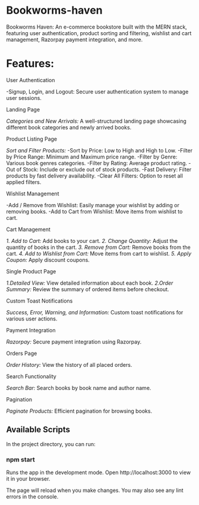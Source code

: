 # Bookworms-haven
Bookworms Haven: An e-commerce bookstore built with the MERN stack, featuring user authentication, product sorting and filtering, wishlist and cart management, Razorpay payment integration, and more. 

# Features:

User Authentication

-Signup, Login, and Logout: Secure user authentication system to manage user sessions.

Landing Page

*Categories and New Arrivals:* A well-structured landing page showcasing different book categories and newly arrived books.

Product Listing Page

*Sort and Filter Products:*
-Sort by Price: Low to High and High to Low.
-Filter by Price Range: Minimum and Maximum price range.
-Filter by Genre: Various book genres categories.
-Filter by Rating: Average product rating.
-Out of Stock: Include or exclude out of stock products.
-Fast Delivery: Filter products by fast delivery availability.
-Clear All Filters: Option to reset all applied filters.

Wishlist Management

-Add / Remove from Wishlist: Easily manage your wishlist by adding or removing books.
-Add to Cart from Wishlist: Move items from wishlist to cart.

Cart Management

*1. Add to Cart:* Add books to your cart.
*2. Change Quantity:* Adjust the quantity of books in the cart.
*3. Remove from Cart:* Remove books from the cart.
*4. Add to Wishlist from Cart:* Move items from cart to wishlist.
*5. Apply Coupon:* Apply discount coupons.

Single Product Page

*1.Detailed View:* View detailed information about each book.
*2.Order Summary:* Review the summary of ordered items before checkout.

Custom Toast Notifications

*Success, Error, Warning, and Information:* Custom toast notifications for various user actions.

Payment Integration

*Razorpay:* Secure payment integration using Razorpay.

Orders Page

*Order History:* View the history of all placed orders.

Search Functionality

*Search Bar:* Search books by book name and author name.

Pagination

*Paginate Products:* Efficient pagination for browsing books.

## Available Scripts
In the project directory, you can run:

### npm start <br>
Runs the app in the development mode.
Open http://localhost:3000 to view it in your browser.

The page will reload when you make changes.
You may also see any lint errors in the console.
